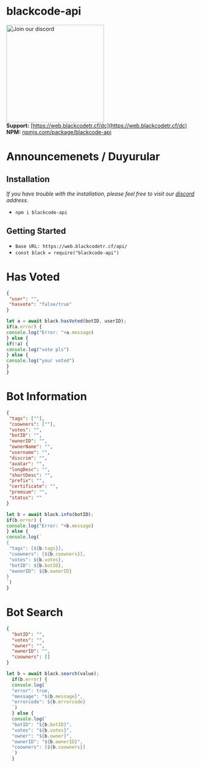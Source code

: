 # blackcode-api
<a href="https://web.blackcodetr.cf/dc" target="_blank"><img src="https://img.devsforum.net/tr/img/h1Z2X3.png" alt="Join our discord" width="256"></a><br>
**Support:** [https://web.blackcodetr.cf/dc](https://web.blackcodetr.cf/dc) <br>
**NPM:** [npmjs.com/package/blackcode-api](https://www.npmjs.com/package/blackcode-api)<br>

# Announcemenets / Duyurular


## Installation
*If you have trouble with the installation, please feel free to visit our [discord](https://web.blackcodetr.cf/dc) address.*
- `npm i blackcode-api`

## Getting Started
- `Base URL: https://web.blackcodetr.cf/api/`
- `const black = require("blackcode-api")`

# Has Voted
```json
{
 "user": "",
 "hasvote": "false/true"
}
```
```js
let a = await black.hasVoted(botID, userID);
if(a.error) {
console.log("Error: "+a.message)
} else {
if(!a) { 
console.log("vote pls")
} else {
console.log("your voted")
}
}
```


# Bot Information
```json
{
 "tags": [""],
 "coowners": [""],
 "votes": "",
 "botID": "",
 "ownerID": "",
 "ownerName": "",
 "username": "",
 "discrim": "",
 "avatar": "",
 "longDesc": "",
 "shortDesc": "",
 "prefix": "",
 "certificate": "",
 "premium": "",
 "status": ""
}
```
```js
let b = await black.info(botID);
if(b.error) {
console.log("Error: "+b.message)
} else {
console.log(`
{
 "tags": [${b.tags}],
 "coowners": [${b.coowners}],
 "votes": ${b.votes},
 "botID": ${b.botID},
 "ownerID": ${b.ownerID}
}
`)
}
```

# Bot Search
```json
{
  "botID": "",
  "votes": "",
  "owner": "",
  "ownerID": "",
  "coowners": []
}
```
```js
let b = await black.search(value);
  if(b.error) {
  console.log(`
  "error": true,
  "message": "${b.message}",
  "errorcode": ${b.errorcode}
  `)  
  } else {
  console.log(`
  "botID": "${b.botID}",
  "votes": "${b.votes}",
  "owner": "${b.owner}",
  "ownerID": "${b.ownerID}",
  "coowners": [${b.coowners}]
  `)
  }
```
